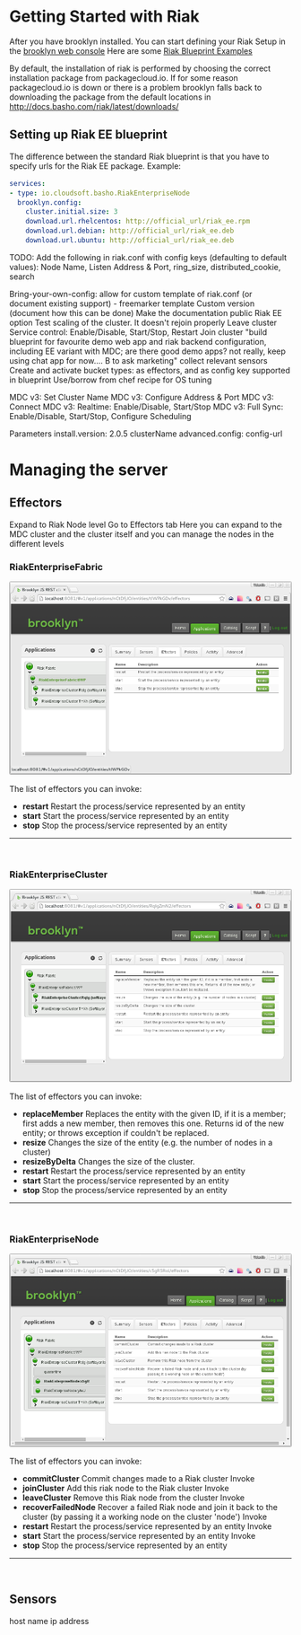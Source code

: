 # Getting Started with Riak

After you have brooklyn installed. You can start defining your Riak Setup in the [brooklyn web console](http://localhost:8081)
Here are some [Riak Blueprint Examples](https://gist.github.com/bostko/427751f21cd8f11b1f61)

By default, the installation of riak is performed by choosing the correct installation package from packagecloud.io.
If for some reason packagecloud.io is down or there is a problem brooklyn falls back to downloading the package from
the default locations in http://docs.basho.com/riak/latest/downloads/

## Setting up Riak EE blueprint

The difference between the standard Riak blueprint is that you have to specify urls for the Riak EE package.
Example:
```yaml
services:
- type: io.cloudsoft.basho.RiakEnterpriseNode
  brooklyn.config:
    cluster.initial.size: 3
    download.url.rhelcentos: http://official_url/riak_ee.rpm
    download.url.debian: http://official_url/riak_ee.deb
    download.url.ubuntu: http://official_url/riak_ee.deb
```

TODO: Add the following in riak.conf with config keys (defaulting to default values): Node Name, Listen Address & Port, ring_size, distributed_cookie, search


Bring-your-own-config: allow for custom template of riak.conf (or document existing support) - freemarker template
Custom version (document how this can be done)
Make the documentation public
Riak EE option
Test scaling of the cluster. It doesn't rejoin properly
Leave cluster
Service control: Enable/Disable, Start/Stop, Restart
Join cluster
"build blueprint for favourite demo web app and riak backend configuration, including EE variant with MDC;
are there good demo apps?  not really, keep using chat app for now....  B to ask marketing"
collect relevant sensors
Create and activate bucket types: as effectors, and as config key supported in blueprint
Use/borrow from chef recipe for OS tuning

MDC v3: Set Cluster Name
MDC v3: Configure Address & Port
MDC v3: Connect
MDC v3: Realtime: Enable/Disable, Start/Stop
MDC v3: Full Sync: Enable/Disable, Start/Stop, Configure Scheduling

Parameters
install.version: 2.0.5
clusterName
advanced.config: config-url

# Managing the server

## Effectors

Expand to Riak Node level
Go to Effectors tab
Here you can expand to the MDC cluster and the cluster itself and you can manage the nodes in the different levels

### RiakEnterpriseFabric

![RiakEnterpriseFabric](https://raw.githubusercontent.com/cloudsoft/amp-basho/demo-documentation/docs/images/riak_enterprise_mdc.png?token=ABhWrk-nmVHq_1D5XKhnfaCLZGvWMhggks5VF_BhwA%3D%3D)

The list of effectors you can invoke:

- **restart**	Restart the process/service represented by an entity
- **start**	Start the process/service represented by an entity
- **stop**	Stop the process/service represented by an entity

---------------------------------------

<br>

### RiakEnterpriseCluster

![RiakEnterpriseCluster](https://raw.githubusercontent.com/cloudsoft/amp-basho/demo-documentation/docs/images/riak_ee_cluster_level.png?token=ABhWrpwcuDx43MiPoKCnqx1-mM7_O9liks5VF_BMwA%3D%3D)

The list of effectors you can invoke:

- **replaceMember**	Replaces the entity with the given ID, if it is a member; first adds a new member, then removes this one. Returns id of the new entity; or throws exception if couldn't be replaced.
- **resize**	Changes the size of the entity (e.g. the number of nodes in a cluster)
- **resizeByDelta**	Changes the size of the cluster.
- **restart**	Restart the process/service represented by an entity
- **start**	Start the process/service represented by an entity
- **stop**	Stop the process/service represented by an entity

---------------------------------------

<br>

### RiakEnterpriseNode

![RiakEnterpriseNode](https://raw.githubusercontent.com/cloudsoft/amp-basho/demo-documentation/docs/images/riak_ee_node_level.png?token=ABhWrqkbs2_k6TVk-W5RjSzfAzDrd7Auks5VF_A9wA%3D%3D)

The list of effectors you can invoke:

- **commitCluster**	Commit changes made to a Riak cluster	Invoke
- **joinCluster**	Add this riak node to the Riak cluster	Invoke
- **leaveCluster**	Remove this Riak node from the cluster	Invoke
- **recoverFailedNode**	Recover a failed Riak node and join it back to the cluster (by passing it a working node on the cluster 'node')	Invoke
- **restart**	Restart the process/service represented by an entity	Invoke
- **start**	Start the process/service represented by an entity	Invoke
- **stop**	Stop the process/service represented by an entity

---------------------------------------

<br>

## Sensors

host name
ip address